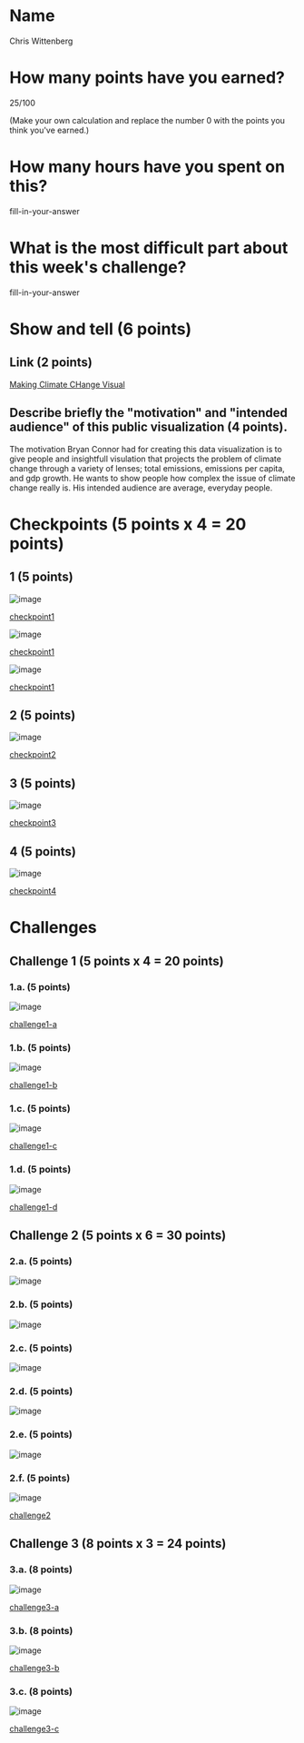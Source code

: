# Name

Chris Wittenberg

# How many points have you earned?

25/100

(Make your own calculation and replace the number 0 with the points you think you've earned.)

# How many hours have you spent on this?

fill-in-your-answer

# What is the most difficult part about this week's challenge?

fill-in-your-answer

# Show and tell (6 points)

## Link (2 points)

[Making Climate CHange Visual](http://visualizing.org/galleries/making-climate-change-visual)

## Describe briefly the "motivation" and "intended audience" of this public visualization (4 points).

The motivation Bryan Connor had for creating this data visualization is to give people and insightfull visulation that projects the problem of climate change through a variety of lenses; total emissions, emissions per capita, and gdp growth. He wants to show people how complex the issue of climate change really is. His intended audience are average, everyday people. 

# Checkpoints (5 points x 4 = 20 points)

## 1 (5 points)

![image](checkpoint1a.png?raw=true)

[checkpoint1](checkpoint1a.html)

![image](checkpoint1b.png?raw=true)

[checkpoint1](checkpoint1b.html)

![image](checkpoint1c.png?raw=true)

[checkpoint1](checkpoint1c.html)

## 2 (5 points)

![image](image.png?raw=true)

[checkpoint2](checkpoint2.html)

## 3 (5 points)

![image](image.png?raw=true)

[checkpoint3](checkpoint3.html)

## 4 (5 points)

![image](image.png?raw=true)

[checkpoint4](checkpoint4.html)

# Challenges

## Challenge 1 (5 points x 4 = 20 points)

### 1.a. (5 points)

![image](image.png?raw=true)

[challenge1-a](challenge1-a.html)

### 1.b. (5 points)

![image](image.png?raw=true)

[challenge1-b](checkpoint1-b.html)

### 1.c. (5 points)

![image](image.png?raw=true)

[challenge1-c](checkpoint1-c.html)

### 1.d. (5 points)

![image](image.png?raw=true)

[challenge1-d](checkpoint1-d.html)

## Challenge 2 (5 points x 6 = 30 points)

### 2.a. (5 points)

![image](image.png?raw=true)

### 2.b. (5 points)

![image](image.png?raw=true)

### 2.c. (5 points)

![image](image.png?raw=true)

### 2.d. (5 points)

![image](image.png?raw=true)

### 2.e. (5 points)

![image](image.png?raw=true)

### 2.f. (5 points)

![image](image.png?raw=true)

[challenge2](checkpoint2.html)

## Challenge 3 (8 points x 3 = 24 points)

### 3.a. (8 points)

![image](image.png?raw=true)

[challenge3-a](checkpoint3-a.html)

### 3.b. (8 points)

![image](image.png?raw=true)

[challenge3-b](checkpoint3-b.html)

### 3.c. (8 points)

![image](image.png?raw=true)

[challenge3-c](checkpoint3-c.html)
